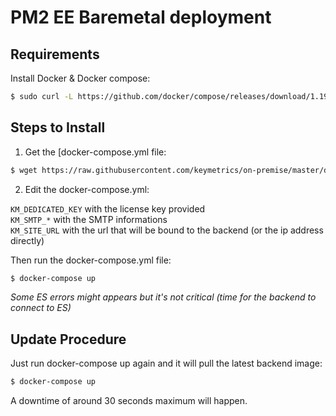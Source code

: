 # PM2 EE Baremetal deployment

## Requirements

Install Docker & Docker compose:

```bash
$ sudo curl -L https://github.com/docker/compose/releases/download/1.19.0/docker-compose-`uname -s`-`uname -m` -o /usr/local/bin/docker-compose
```

## Steps to Install

1. Get the [docker-compose.yml file:

```bash
$ wget https://raw.githubusercontent.com/keymetrics/on-premise/master/docker/docker-compose.yml
```

2. Edit the docker-compose.yml:

`KM_DEDICATED_KEY` with the license key provided<br/>
`KM_SMTP_*` with the SMTP informations<br/>
`KM_SITE_URL` with the url that will be bound to the backend (or the ip address directly)<br/>

Then run the docker-compose.yml file:

```bash
$ docker-compose up
```

*Some ES errors might appears but it's not critical (time for the backend to connect to ES)*

## Update Procedure

Just run docker-compose up again and it will pull the latest backend image:

```bash
$ docker-compose up
```

A downtime of around 30 seconds maximum will happen.
